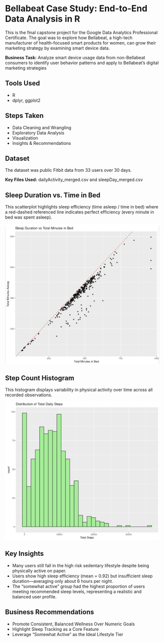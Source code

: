 # Bellabeat Case Study: End-to-End Data Analysis in R

This is the final capstone project for the Google Data Analytics Professional Certificate. The goal was to explore how Bellabeat, a high-tech manufacturer of health-focused smart products for women, can grow their marketing strategy by examining smart device data.

**Business Task:** Analyze smart device usage data from non-Bellabeat consumers to identify user behavior patterns and apply to Bellabeat’s digital marketing strategies

## Tools Used
- R
- dplyr, ggplot2

## Steps Taken
- Data Cleaning and Wrangling
- Exploratory Data Analysis
- Visualization
- Insights & Recommendations

## Dataset
The dataset was public Fitbit data from 33 users over 30 days.

**Key Files Used:** dailyActivity_merged.csv and sleepDay_merged.csv

## Sleep Duration vs. Time in Bed

This scatterplot highlights sleep efficiency (time asleep / time in bed) where a red-dashed referenced line indicates perfect efficiency (every minute in bed was spent asleep).

![Sleep Duration vs. Time in Bed](sleep_efficiency_scatterplot.png)

## Step Count Histogram

This histogram displays variability in physical activity over time across all recorded observations.

![Steps Count Histogram](steps_histogram.png)

## Key Insights
- Many users still fall in the high risk sedentary lifestyle despite being physically active on paper.
- Users show high sleep efficiency (mean = 0.92) but insufficient sleep duration—averaging only about 6 hours per night.
- The “somewhat active” group had the highest proportion of users meeting recommended sleep levels, representing a realistic and balanced user profile.

## Business Recommendations
- Promote Consistent, Balanced Wellness Over Numeric Goals
- Highlight Sleep Tracking as a Core Feature
- Leverage “Somewhat Active” as the Ideal Lifestyle Tier




